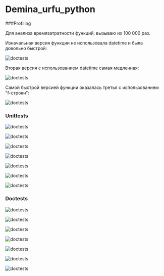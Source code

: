 # Demina_urfu_python

###Profiling

Для анализа времязатратности функций, вызываю их 100 000 раз.

Изначальная версия функции не использовала datetime и была довольно быстрой:

![doctests](https://github.com/cutterror/Demina_urfu_python/blob/main/profile_screenshots/%D0%A1%D0%BA%D1%80%D0%B8%D0%BD%D1%88%D0%BE%D1%82%2029-12-2022%20185016.png)

Вторая версия с использованием datetime самая медленная:

![doctests](https://github.com/cutterror/Demina_urfu_python/blob/main/profile_screenshots/%D0%A1%D0%BA%D1%80%D0%B8%D0%BD%D1%88%D0%BE%D1%82%2029-12-2022%20185644.png)

Самой быстрой версией функции оказалась третья с использованием "f-строки":

![doctests](https://github.com/cutterror/Demina_urfu_python/blob/main/profile_screenshots/%D0%A1%D0%BA%D1%80%D0%B8%D0%BD%D1%88%D0%BE%D1%82%2029-12-2022%20184900.png)

### Unittests

![doctests](https://github.com/cutterror/Demina_urfu_python/blob/main/tests_screenshots/unittest/city.png)

![doctests](https://github.com/cutterror/Demina_urfu_python/blob/main/tests_screenshots/unittest/dataset.png)

![doctests](https://github.com/cutterror/Demina_urfu_python/blob/main/tests_screenshots/unittest/year.png)

![doctests](https://github.com/cutterror/Demina_urfu_python/blob/main/tests_screenshots/unittest/report.png)

![doctests](https://github.com/cutterror/Demina_urfu_python/blob/main/tests_screenshots/unittest/table.png)

![doctests](https://github.com/cutterror/Demina_urfu_python/blob/main/tests_screenshots/unittest/vacancy.png)

![doctests](https://github.com/cutterror/Demina_urfu_python/blob/main/tests_screenshots/unittest/statistic.png)

### Doctests

![doctests](https://github.com/cutterror/Demina_urfu_python/blob/main/tests_screenshots/doctests/city.png)

![doctests](https://github.com/cutterror/Demina_urfu_python/blob/main/tests_screenshots/doctests/dataset.png)

![doctests](https://github.com/cutterror/Demina_urfu_python/blob/main/tests_screenshots/doctests/year.png)

![doctests](https://github.com/cutterror/Demina_urfu_python/blob/main/tests_screenshots/doctests/report.png)

![doctests](https://github.com/cutterror/Demina_urfu_python/blob/main/tests_screenshots/doctests/table.png)

![doctests](https://github.com/cutterror/Demina_urfu_python/blob/main/tests_screenshots/doctests/vacancy.png)

![doctests](https://github.com/cutterror/Demina_urfu_python/blob/main/tests_screenshots/doctests/statistic.png)
